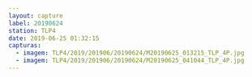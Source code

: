 ```yaml
---
layout: capture
label: 20190624
station: TLP4
date: 2019-06-25 01:32:15
capturas:
  - imagem: TLP4/2019/201906/20190624/M20190625_013215_TLP_4P.jpg
  - imagem: TLP4/2019/201906/20190624/M20190625_041044_TLP_4P.jpg
---
```

